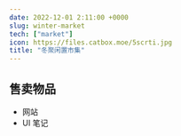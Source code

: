 ```yaml
---
date: 2022-12-01 2:11:00 +0000
slug: winter-market
tech: ["market"]
icon: https://files.catbox.moe/5scrti.jpg
title: "冬聚闲置市集"
---
```



## 售卖物品

- 网站
- UI 笔记